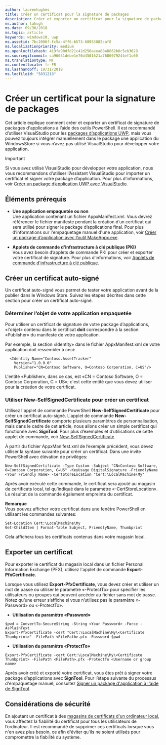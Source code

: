 ```yaml
---
author: laurenhughes
title: Créer un certificat pour la signature de packages
description: Créer et exporter un certificat pour la signature de packages d'applications à l'aide d'outilsPowerShell.
ms.author: lahugh
ms.date: 09/30/2018
ms.topic: article
keywords: windows10, uwp
ms.assetid: 7bc2006f-fc5a-4ff6-b573-60933882caf8
ms.localizationpriority: medium
ms.openlocfilehash: 419fa90dfd21c42d256aeea8848862b8c5eb3628
ms.sourcegitcommit: ca96031debe1e76d4501621a7680079244ef1c60
ms.translationtype: MT
ms.contentlocale: fr-FR
ms.lasthandoff: 10/31/2018
ms.locfileid: "5831218"
---
```

# <a name="create-a-certificate-for-package-signing"></a>Créer un certificat pour la signature de packages


Cet article explique comment créer et exporter un certificat de signature de packages d'applications à l’aide des outils PowerShell. Il est recommandé d’utiliser VisualStudio pour les [packages d’applications UWP](https://msdn.microsoft.com/windows/uwp/packaging/packaging-uwp-apps), mais vous pouvez toujours intégrer manuellement dans le package une application du WindowsStore si vous n’avez pas utilisé VisualStudio pour développer votre application.

> [!IMPORTANT] 
> Si vous avez utilisé VisualStudio pour développer votre application, nous vous recommandons d’utiliser l’Assistant VisualStudio pour importer un certificat et signer votre package d’application. Pour plus d’informations, voir [Créer un package d’application UWP avec VisualStudio](https://msdn.microsoft.com/windows/uwp/packaging/packaging-uwp-apps).

## <a name="prerequisites"></a>Éléments prérequis

- **Une application empaquetée ou non**  
Une application contenant un fichier AppxManifest.xml. Vous devrez référencer le fichier manifeste pendant la création d’un certificat qui sera utilisé pour signer le package d’applications final. Pour plus d’informations sur l'empaquetage manuel d'une application, voir [Créer un package d’application avec l’outil MakeAppx.exe](https://msdn.microsoft.com/windows/uwp/packaging/create-app-package-with-makeappx-tool).

- **Applets de commande d'infrastructure à clé publique (PKI)**  
Vous avez besoin d’applets de commande PKI pour créer et exporter votre certificat de signature. Pour plus d’informations, voir [Applets de commande d'infrastructure à clé publique](https://docs.microsoft.com/powershell/module/pkiclient/).

## <a name="create-a-self-signed-certificate"></a>Créer un certificat auto-signé

Un certificat auto-signé vous permet de tester votre application avant de la publier dans le Windows Store. Suivez les étapes décrites dans cette section pour créer un certificat auto-signé.

### <a name="determine-the-subject-of-your-packaged-app"></a>Déterminer l’objet de votre application empaquetée  

Pour utiliser un certificat de signature de votre package d’applications, «l'objet» contenu dans le certificat **doit** correspondre à la section «Publisher» du manifeste de votre application.

Par exemple, la section «Identity» dans le fichier AppxManifest.xml de votre application doit ressembler à ceci:
```
  <Identity Name="Contoso.AssetTracker" 
    Version="1.0.0.0" 
    Publisher="CN=Contoso Software, O=Contoso Corporation, C=US"/>
```

L'entité «Publisher», dans ce cas, est «CN = Contoso Software, O = Contoso Corporation, C = US»; c'est cette entité que vous devez utiliser pour la création de votre certificat. 

### <a name="use-new-selfsignedcertificate-to-create-a-certificate"></a>Utiliser **New-SelfSignedCertificate** pour créer un certificat
Utilisez l'applet de commande PowerShell **New-SelfSignedCertificate** pour créer un certificat auto-signé. L'applet de commande **New-SelfSignedCertificate** comporte plusieurs paramètres de personnalisation, mais dans le cadre de cet article, nous allons créer un simple certificat qui fonctionne avec **SignTool**. Pour plus d’exemples et d’utilisations de cette applet de commande, voir [New-SelfSignedCertificate](https://docs.microsoft.com/powershell/module/pkiclient/New-SelfSignedCertificate).

À partir du fichier AppxManifest.xml de l’exemple précédent, vous devez utiliser la syntaxe suivante pour créer un certificat. Dans une invite PowerShell avec élévation de privilèges:
```
New-SelfSignedCertificate -Type Custom -Subject "CN=Contoso Software, O=Contoso Corporation, C=US" -KeyUsage DigitalSignature -FriendlyName <Your Friendly Name> -CertStoreLocation "Cert:\LocalMachine\My"
```

Après avoir exécuté cette commande, le certificat sera ajouté au magasin de certificats local, tel qu’indiqué dans le paramètre «-CertStoreLocation». Le résultat de la commande également empreinte du certificat.  

**Remarque**  
Vous pouvez afficher votre certificat dans une fenêtre PowerShell en utilisant les commandes suivantes:
```
Set-Location Cert:\LocalMachine\My
Get-ChildItem | Format-Table Subject, FriendlyName, Thumbprint
```
Cela affichera tous les certificats contenus dans votre magasin local.

## <a name="export-a-certificate"></a>Exporter un certificat 

Pour exporter le certificat du magasin local dans un fichier Personal Information Exchange (PFX), utilisez l'applet de commande **Export-PfxCertificate**.

Lorsque vous utilisez **Export-PfxCertificate**, vous devez créer et utiliser un mot de passe ou utiliser le paramètre «-ProtectTo» pour spécifier les utilisateurs ou groupes qui peuvent accéder au fichier sans mot de passe. Notez qu’une erreur s’affiche si vous n’utilisez pas le paramètre «-Password» ou «-ProtectTo».

- **Utilisation du paramètre «Password»**
```
$pwd = ConvertTo-SecureString -String <Your Password> -Force -AsPlainText 
Export-PfxCertificate -cert "Cert:\LocalMachine\My\<Certificate Thumbprint>" -FilePath <FilePath>.pfx -Password $pwd
```

- **Utilisation du paramètre «ProtectTo»**
```
Export-PfxCertificate -cert Cert:\LocalMachine\My\<Certificate Thumbprint> -FilePath <FilePath>.pfx -ProtectTo <Username or group name>
```

Après avoir créé et exporté votre certificat, vous êtes prêt à signer votre package d’applications avec **SignTool**. Pour l’étape suivante du processus d'empaquetage manuel, consultez [Signer un package d'application à l'aide de SignTool](https://msdn.microsoft.com/windows/uwp/packaging/sign-app-package-using-signtool).

## <a name="security-considerations"></a>Considérations de sécurité 
En ajoutant un certificat à des [magasins de certificats d'un ordinateur local](https://msdn.microsoft.com/windows/hardware/drivers/install/local-machine-and-current-user-certificate-stores), vous affectez la fiabilité du certificat pour tous les utilisateurs de l’ordinateur. Il est recommandé de supprimer ces certificats lorsque vous n'en avez plus besoin, ce afin d'éviter qu'ils ne soient utilisés pour compromettre la fiabilité du système.
